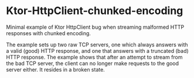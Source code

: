 # Ktor-HttpClient-chunked-encoding

Minimal example of Ktor HttpClient bug when streaming malformed HTTP responses with chunked encoding.

The example sets up two raw TCP servers, one which always answers with a valid (good) HTTP response,
and one that answers with a truncated (bad) HTTP response. The example shows that after an attempt
to stream from the bad TCP server, the client can no longer make requests to the good server either. 
It resides in a broken state.
